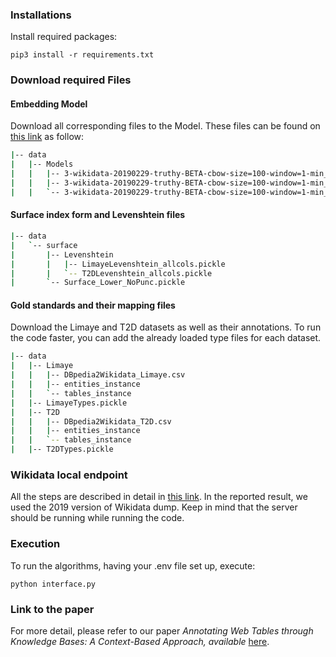 
### Installations

Install required packages:

`pip3 install -r requirements.txt `

### Download required Files

#### Embedding Model
Download all corresponding files to the Model. These files can be found on [this link](https://drive.google.com/drive/folders/1lEEANC7M8xc5Jtw1IdVPL8nCeciD5WGW?usp=sharing "this link") as follow:
```bash
|-- data
|   |-- Models
|   |   |-- 3-wikidata-20190229-truthy-BETA-cbow-size=100-window=1-min_count=1
|   |   |-- 3-wikidata-20190229-truthy-BETA-cbow-size=100-window=1-min_count=1.trainables.vectors_lockf.npy
|   |   `-- 3-wikidata-20190229-truthy-BETA-cbow-size=100-window=1-min_count=1.wv.vectors.npy
```

#### Surface index form and Levenshtein files
```bash
|-- data
|   `-- surface
|       |-- Levenshtein
|       |   |-- LimayeLevenshtein_allcols.pickle
|       |   `-- T2DLevenshtein_allcols.pickle
|       `-- Surface_Lower_NoPunc.pickle
```

#### Gold standards and their mapping files
Download the Limaye and T2D datasets as well as their annotations. To run the code faster, you can add the already loaded type files for each dataset.
```bash
|-- data
|   |-- Limaye
|   |   |-- DBpedia2Wikidata_Limaye.csv
|   |   |-- entities_instance
|   |   `-- tables_instance
|   |-- LimayeTypes.pickle
|   |-- T2D
|   |   |-- DBpedia2Wikidata_T2D.csv
|   |   |-- entities_instance
|   |   `-- tables_instance
|   |-- T2DTypes.pickle
```

### Wikidata local endpoint

All the steps are described in detail in [this link](https://github.com/wikimedia/wikidata-query-rdf/blob/master/docs/getting-started.md "this link"). In the reported result, we used the 2019 version of Wikidata dump.
Keep in mind that the server should be running while running the code.

### Execution

To run the algorithms, having your .env file set up, execute:

`python interface.py`


### Link to the paper
For more detail, please refer to our paper *Annotating Web Tables through Knowledge Bases: A Context-Based Approach, available* [here](https://exascale.info/assets/pdf/eslahi2020sds.pdf "here").
